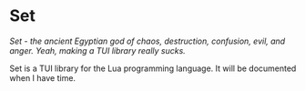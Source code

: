 # Set
*Set - the ancient Egyptian god of chaos, destruction, confusion, evil, and anger.*
*Yeah, making a TUI library really sucks.*

Set is a TUI library for the Lua programming language. It will be documented when I have time.
